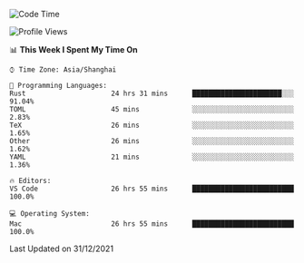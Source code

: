 <!--START_SECTION:waka-->
![Code Time](http://img.shields.io/badge/Code%20Time-878%20hrs%2029%20mins-blue)

![Profile Views](http://img.shields.io/badge/Profile%20Views-13-blue)

📊 **This Week I Spent My Time On** 

```text
⌚︎ Time Zone: Asia/Shanghai

💬 Programming Languages: 
Rust                     24 hrs 31 mins      ██████████████████████░░░   91.04% 
TOML                     45 mins             ░░░░░░░░░░░░░░░░░░░░░░░░░   2.83% 
TeX                      26 mins             ░░░░░░░░░░░░░░░░░░░░░░░░░   1.65% 
Other                    26 mins             ░░░░░░░░░░░░░░░░░░░░░░░░░   1.62% 
YAML                     21 mins             ░░░░░░░░░░░░░░░░░░░░░░░░░   1.36%

🔥 Editors: 
VS Code                  26 hrs 55 mins      █████████████████████████   100.0%

💻 Operating System: 
Mac                      26 hrs 55 mins      █████████████████████████   100.0%

```


 Last Updated on 31/12/2021
<!--END_SECTION:waka-->
